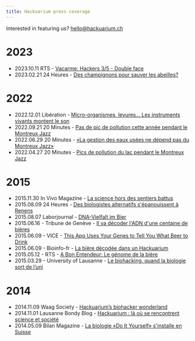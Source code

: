 ```yaml
---
title: Hackuarium press coverage
---
```


Interested in featuring us? hello@hackuarium.ch

# 2023

* 2023.10.11 RTS - [Vacarme: Hackers 3/5 - Double face](https://www.rts.ch/audio-podcast/2023/audio/hackers-3-5-double-face-26174623.html)
* 2023.02.21 24 Heures - [Des champignons pour sauver les abeilles?](https://www.24heures.ch/des-champignons-pour-sauver-les-abeilles-795372306068)

# 2022

* 2022.12.01 Libération - [Micro-organismes, levures… Les instruments vivants montent le son](https://www.liberation.fr/culture/musique/instruments-vivants-levure-en-mesure-20221202_IU4VQ4UIRBDPXNG5R6JVTSUFZQ/)
* 2022.09.21 20 Minutes - [Pas de pic de pollution cette année pendant le Montreux Jazz](https://www.20min.ch/fr/story/pas-de-pic-de-pollution-cette-annee-pendant-le-montreux-jazz-969479307519)
* 2022.06.29 20 Minutes - [«La gestion des eaux usées ne dépend pas du Montreux Jazz»](https://www.20min.ch/fr/video/la-gestion-des-eaux-usees-ne-depend-pas-du-montreux-jazz-554987933324)
* 2022.04.27 20 Minutes - [Pics de pollution du lac pendant le Montreux Jazz](https://www.20min.ch/fr/story/pics-de-pollution-du-lac-pendant-le-montreux-jazz-111145484690)

# 2015

* 2015.11.30 In Vivo Magazine - [La science hors des sentiers battus](https://www.invivomagazine.com/fr/mens_sana/en_images/article/225/la-science-hors-des-sentiers-battus)
* 2015.08.09 24 Heures - [Des biologistes alternatifs s'épanouissent à Renens](http://www.24heures.ch/vaud-regions/lausanne-region/biologistes-alternatifs-s-epanouissent-renens/story/11641289)
* 2015.08.07 Laborjournal - [DNA-Vielfalt im Bier](https://www.laborjournal.de/editorials/950.php)
* 2015.06.16 - Tribune de Genève - [Il va décoder l'ADN d'une centaine de bières](https://www.tdg.ch/il-va-decoder-ladn-dune-centaine-de-bieres-686571257879)
* 2015.06.09 - VICE - [This App Uses Your Genes to Tell You What Beer to Drink](https://www.vice.com/en/article/nz9kyw/this-app-uses-your-genes-to-tell-you-what-beer-to-drink)
* 2015.06.09 - Bioinfo-fr - [La bière décodée dans un Hackuarium](https://bioinfo-fr.net/la-biere-decodee-dans-un-hackuarium)
* 2015.05.12 - RTS - [A Bon Entendeur: Le génome de la bière](https://www.rts.ch/emissions/abe/2015/video/biere-les-petites-brasseries-se-font-mousser-26493910.html)
* 2015.03.29 - University of Lausanne - [Le biohacking, quand la biologie sort de l’uni](https://www.unil.ch/unicom/files/live/sites/unicom/files/shared/uniscope/2014-2015/601.pdf)

# 2014

* 2014.11.09 Waag Society - [Hackuarium’s biohacker wonderland](https://waag.org/en/article/hackuariums-biohacker-wonderland/)
* 2014.11.01 Lausanne Bondy Blog - [Hackuarium : là où se rencontrent science et société](https://www.lausannebondyblog.ch/hackuarium/)
* 2014.05.09 Bilan Magazine - [La biologie «Do It Yourself» s'installe en Suisse](https://www.bilan.ch/techno/la_biologie_do_it_yourself_s_installe_en_suisse)
